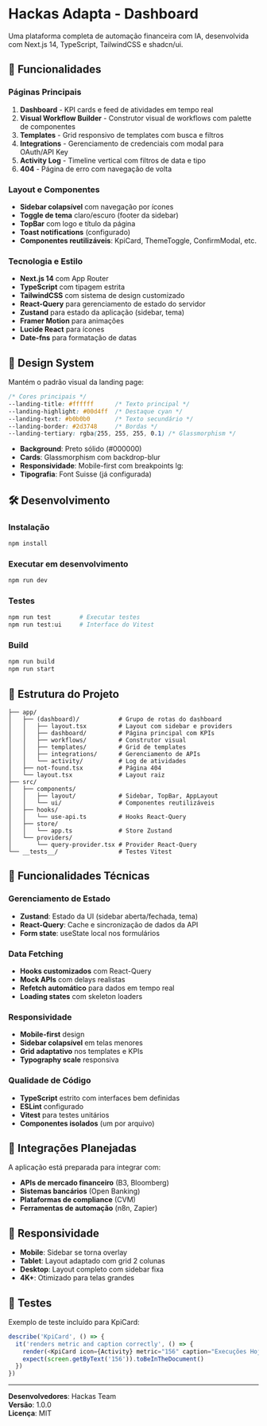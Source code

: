# Hackas Adapta - Dashboard

Uma plataforma completa de automação financeira com IA, desenvolvida com Next.js 14, TypeScript, TailwindCSS e shadcn/ui.

## 🚀 Funcionalidades

### Páginas Principais

1. **Dashboard** - KPI cards e feed de atividades em tempo real
2. **Visual Workflow Builder** - Construtor visual de workflows com palette de componentes
3. **Templates** - Grid responsivo de templates com busca e filtros
4. **Integrations** - Gerenciamento de credenciais com modal para OAuth/API Key
5. **Activity Log** - Timeline vertical com filtros de data e tipo
6. **404** - Página de erro com navegação de volta

### Layout e Componentes

- **Sidebar colapsível** com navegação por ícones
- **Toggle de tema** claro/escuro (footer da sidebar)
- **TopBar** com logo e título da página
- **Toast notifications** (configurado)
- **Componentes reutilizáveis**: KpiCard, ThemeToggle, ConfirmModal, etc.

### Tecnologia e Estilo

- **Next.js 14** com App Router
- **TypeScript** com tipagem estrita
- **TailwindCSS** com sistema de design customizado
- **React-Query** para gerenciamento de estado do servidor
- **Zustand** para estado da aplicação (sidebar, tema)
- **Framer Motion** para animações
- **Lucide React** para ícones
- **Date-fns** para formatação de datas

## 🎨 Design System

Mantém o padrão visual da landing page:

```css
/* Cores principais */
--landing-title: #ffffff      /* Texto principal */
--landing-highlight: #00d4ff  /* Destaque cyan */
--landing-text: #b0b0b0       /* Texto secundário */
--landing-border: #2d3748     /* Bordas */
--landing-tertiary: rgba(255, 255, 255, 0.1) /* Glassmorphism */
```

- **Background**: Preto sólido (#000000)
- **Cards**: Glassmorphism com backdrop-blur
- **Responsividade**: Mobile-first com breakpoints lg:
- **Tipografia**: Font Suisse (já configurada)

## 🛠 Desenvolvimento

### Instalação

```bash
npm install
```

### Executar em desenvolvimento

```bash
npm run dev
```

### Testes

```bash
npm run test        # Executar testes
npm run test:ui     # Interface do Vitest
```

### Build

```bash
npm run build
npm run start
```

## 📁 Estrutura do Projeto

```
├── app/
│   ├── (dashboard)/           # Grupo de rotas do dashboard
│   │   ├── layout.tsx         # Layout com sidebar e providers
│   │   ├── dashboard/         # Página principal com KPIs
│   │   ├── workflows/         # Construtor visual
│   │   ├── templates/         # Grid de templates
│   │   ├── integrations/      # Gerenciamento de APIs
│   │   └── activity/          # Log de atividades
│   ├── not-found.tsx          # Página 404
│   └── layout.tsx             # Layout raiz
├── src/
│   ├── components/
│   │   ├── layout/            # Sidebar, TopBar, AppLayout
│   │   └── ui/                # Componentes reutilizáveis
│   ├── hooks/
│   │   └── use-api.ts         # Hooks React-Query
│   ├── store/
│   │   └── app.ts             # Store Zustand
│   └── providers/
│       └── query-provider.tsx # Provider React-Query
└── __tests__/                 # Testes Vitest
```

## 🔧 Funcionalidades Técnicas

### Gerenciamento de Estado

- **Zustand**: Estado da UI (sidebar aberta/fechada, tema)
- **React-Query**: Cache e sincronização de dados da API
- **Form state**: useState local nos formulários

### Data Fetching

- **Hooks customizados** com React-Query
- **Mock APIs** com delays realistas
- **Refetch automático** para dados em tempo real
- **Loading states** com skeleton loaders

### Responsividade

- **Mobile-first** design
- **Sidebar colapsível** em telas menores
- **Grid adaptativo** nos templates e KPIs
- **Typography scale** responsiva

### Qualidade de Código

- **TypeScript** estrito com interfaces bem definidas
- **ESLint** configurado
- **Vitest** para testes unitários
- **Componentes isolados** (um por arquivo)

## 🔗 Integrações Planejadas

A aplicação está preparada para integrar com:

- **APIs de mercado financeiro** (B3, Bloomberg)
- **Sistemas bancários** (Open Banking)
- **Plataformas de compliance** (CVM)
- **Ferramentas de automação** (n8n, Zapier)

## 📱 Responsividade

- **Mobile**: Sidebar se torna overlay
- **Tablet**: Layout adaptado com grid 2 colunas
- **Desktop**: Layout completo com sidebar fixa
- **4K+**: Otimizado para telas grandes

## 🧪 Testes

Exemplo de teste incluído para KpiCard:

```typescript
describe('KpiCard', () => {
  it('renders metric and caption correctly', () => {
    render(<KpiCard icon={Activity} metric="156" caption="Execuções Hoje" />)
    expect(screen.getByText('156')).toBeInTheDocument()
  })
})
```

---

**Desenvolvedores**: Hackas Team  
**Versão**: 1.0.0  
**Licença**: MIT